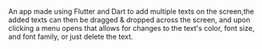 An app made using Flutter and Dart to add multiple texts on the screen,the added texts can then be dragged & dropped across the screen, and upon clicking a menu opens that allows for changes to the text's color, font size, and font family, or just delete the text.
